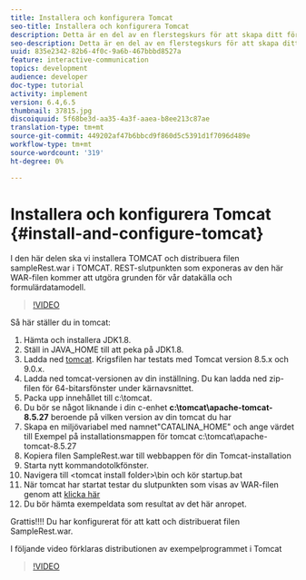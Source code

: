 ```yaml
---
title: Installera och konfigurera Tomcat
seo-title: Installera och konfigurera Tomcat
description: Detta är en del av en flerstegskurs för att skapa ditt första interaktiva kommunikationsdokument. I det här avsnittet kommer vi att installera TOMCAT och distribuera filen sampleRest.war i TOMCAT. REST-slutpunkten som exponeras av den här WAR-filen kommer att utgöra grunden för vår datakälla och formulärdatamodell.
seo-description: Detta är en del av en flerstegskurs för att skapa ditt första interaktiva kommunikationsdokument. I det här avsnittet kommer vi att installera TOMCAT och distribuera filen sampleRest.war i TOMCAT. REST-slutpunkten som exponeras av den här WAR-filen kommer att utgöra grunden för vår datakälla och formulärdatamodell.
uuid: 835e2342-82b6-4f0c-9a6b-467bbbd8527a
feature: interactive-communication
topics: development
audience: developer
doc-type: tutorial
activity: implement
version: 6.4,6.5
thumbnail: 37815.jpg
discoiquuid: 5f68be3d-aa35-4a3f-aaea-b8ee213c87ae
translation-type: tm+mt
source-git-commit: 449202af47b6bbcd9f860d5c5391d1f7096d489e
workflow-type: tm+mt
source-wordcount: '319'
ht-degree: 0%

---
```



# Installera och konfigurera Tomcat {#install-and-configure-tomcat}

I den här delen ska vi installera TOMCAT och distribuera filen sampleRest.war i TOMCAT. REST-slutpunkten som exponeras av den här WAR-filen kommer att utgöra grunden för vår datakälla och formulärdatamodell.

>[!VIDEO](https://video.tv.adobe.com/v/37815/?quality=9&learn=on)

Så här ställer du in tomcat:

1. Hämta och installera JDK1.8.
2. Ställ in JAVA_HOME till att peka på JDK1.8.
3. Ladda ned [tomcat](https://tomcat.apache.org/). Krigsfilen har testats med Tomcat version 8.5.x och 9.0.x.
4. Ladda ned tomcat-versionen av din inställning. Du kan ladda ned zip-filen för 64-bitarsfönster under kärnavsnittet.
5. Packa upp innehållet till c:\tomcat.
6. Du bör se något liknande i din c-enhet **c:\tomcat\apache-tomcat-8.5.27** beroende på vilken version av din tomcat du har
7. Skapa en miljövariabel med namnet&quot;CATALINA_HOME&quot; och ange värdet till Exempel på installationsmappen för tomcat c:\tomcat\apache- tomcat-8.5.27
8. Kopiera filen SampleRest.war till webbappen för din Tomcat-installation
9. Starta nytt kommandotolkfönster.
10. Navigera till &lt;tomcat install folder>\bin och kör startup.bat
11. När tomcat har startat testar du slutpunkten som visas av WAR-filen genom att [klicka här](http://localhost:8080/SampleRest/webapi/getStatement/9586)
12. Du bör hämta exempeldata som resultat av det här anropet.

Grattis!!!! Du har konfigurerat för att katt och distribuerat filen SampleRest.war.

I följande video förklaras distributionen av exempelprogrammet i Tomcat
>[!VIDEO](https://video.tv.adobe.com/v/37815)